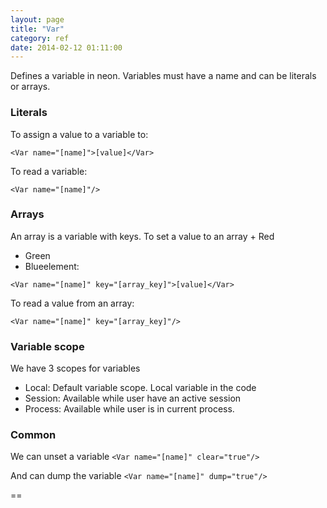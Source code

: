 ```yaml
---
layout: page
title: "Var"
category: ref
date: 2014-02-12 01:11:00
---
```


Defines a variable in neon.
Variables must have a name and can be literals or arrays.

### Literals
To assign a value to a variable to:


``<Var name="[name]">[value]</Var>``



To read a variable:

``<Var name="[name]"/>``


### Arrays
An array is a variable with keys.
To set a value to an array +   Red
+   Green
+   Blueelement:

``<Var name="[name]" key="[array_key]">[value]</Var>``


To read a value from an array:

``<Var name="[name]" key="[array_key]"/>``

### Variable scope
We have 3 scopes for variables

+   Local: Default variable scope. Local variable in the code
+   Session: Available while user have an active session
+   Process: Available while user is in current process.


### Common

We can unset a variable
``<Var name="[name]" clear="true"/>``

And can dump the variable
``<Var name="[name]" dump="true"/>``


==